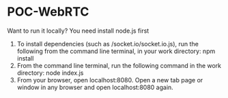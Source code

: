 # POC-WebRTC
Want to run it locally?
 You need install node.js first
1. To install dependencies (such as /socket.io/socket.io.js),  run the following from the command line terminal, in your work directory:
 npm install
2. From the command line terminal, run the following command in the work directory:
 node index.js
3. From your browser, open localhost:8080. Open a new tab page or window in any browser and open localhost:8080 again.
